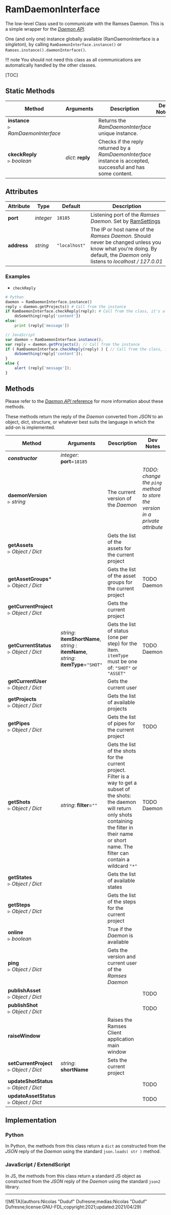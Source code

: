 # RamDaemonInterface

The low-level Class used to communicate with the Ramses Daemon. This is a simple wrapper for the [*Daemon API*](../../daemon-reference/).

One (and only one) instance globally available (RamDaemonInterface is a *singleton*), by calling `RamDaemonInterface.instance()` or `Ramses.instance().daemonInterface()`.

!!! note
    You should not need this class as all communications are automatically handled by the other classes.

[TOC]

## Static Methods

| Method | Arguments | Description | Dev Notes |
| --- | --- | --- | --- |
| **instance**<br />▹ *RamDaemonInterface* | | Returns the *RamDaemonInterface* unique instance. |
| **ckeckReply**<br />▹ *boolean* | *dict*: **reply** | Checks if the reply returned by a *RamDaemonInterface* instance is accepted, successful and has some content. |  |

## Attributes

| Attribute | Type | Default | Description |
| --- | --- | --- | --- |
| **port** | *integer* | `18185` | Listening port of the *Ramses Daemon*. Set by [RamSettings](ram_settings.md) |
| **address** | *string* | `"localhost"` | The IP or host name of the *Ramses Daemon*. Should never be changed unless you know what you're doing. By default, the *Daemon* only listens to *localhost / 127.0.01* |

### Examples

- `checkReply`

```py
# Python
daemon = RamDaemonInterface.instance()
reply = daemon.getProjects() # Call from the instance
if RamDaemonInterface.checkReply(reply): # Call from the class, it's a static method
    doSomething(reply['content'])
else:
    print (reply['message'])
```

```js
// JavaScript
var daemon = RamDaemonInterface.instance();
var reply = daemon.getProjects(); // Call from the instance
if ( RamDaemonInterface.checkReply(reply) ) { // Call from the class, it's a static method
    doSomething(reply['content']);
}
else {
    alert (reply['message']);
}
```

## Methods

Please refer to the [*Daemon API* reference](../../daemon-reference/) for more information about these methods.

These methods return the reply of the *Daemon* converted from *JSON* to an object, dict, structure, or whatever best suits the language in which the add-on is implemented.

| Method | Arguments | Description | Dev Notes |
| --- | --- | --- | --- |
| ***constructor*** | *integer*: **port**=`18185` | |
| **daemonVersion**<br />▹ *string* |  | The current version of the *Daemon* | *TODO: change the `ping` method to store the version in a private attribute* |
| **getAssets**<br />▹ *Object / Dict* | | Gets the list of the assets for the current project |
| **getAssetGroups***<br />▹ *Object / Dict* | | Gets the list of the asset groups for the current project | TODO Daemon |
| **getCurrentProject**<br />▹ *Object / Dict* | | Gets the current project | |
| **getCurrentStatus**<br />▹ *Object / Dict* | *string*: **itemShortName**,<br />*string* : **itemName**,<br />*string*: **itemType**=`"SHOT"` | Gets the list of status (one per step) for the item. `itemType` must be one of: `"SHOT"` or `"ASSET"` | TODO Daemon |
| **getCurrentUser**<br />▹ *Object / Dict* | | Gets the current user | |
| **getProjects**<br />▹ *Object / Dict* | | Gets the list of available projects |
| **getPipes**<br />▹ *Object / Dict* | | Gets the list of pipes for the current project | TODO |
| **getShots**<br />▹ *Object / Dict* | *string*: **filter**=`""` | Gets the list of the shots for the current project. Filter is a way to get a subset of the shots: the daemon will return only shots containing the filter in their name or short name. The filter can contain a wildcard `"*"` | TODO Daemon |
| **getStates**<br />▹ *Object / Dict* | | Gets the list of available states |
| **getSteps**<br />▹ *Object / Dict* | | Gets the list of the steps for the current project |
| **online**<br />▹ *boolean* | | True if the *Daemon* is available |
| **ping**<br />▹ *Object / Dict*  | | Gets the version and current user of the *Ramses Daemon* |
| **publishAsset**<br />▹ *Object / Dict*  | | | TODO |
| **publishShot**<br />▹ *Object / Dict*  | | | TODO |
| **raiseWindow** | | Raises the Ramses Client application main window |
| **setCurrentProject**<br />▹ *Object / Dict*  | *string*: **shortName** | Sets the current project |
| **updateShotStatus**<br />▹ *Object / Dict*  | | | TODO |
| **updateAssetStatus**<br />▹ *Object / Dict*  | | | TODO |

## Implementation

### Python

In Python, the methods from this class return a `dict` as constructed from the *JSON* reply of the *Daemon* using the standard `json.loads( str )` method.

### JavaScript / ExtendScript

In JS, the methods from this class return a standard JS object as constructed from the *JSON* reply of the *Daemon* using the standard `json2` library.

____

![META](authors:Nicolas "Duduf" Dufresne;medias:Nicolas "Duduf" Dufresne;license:GNU-FDL;copyright:2021;updated:2021/04/29)